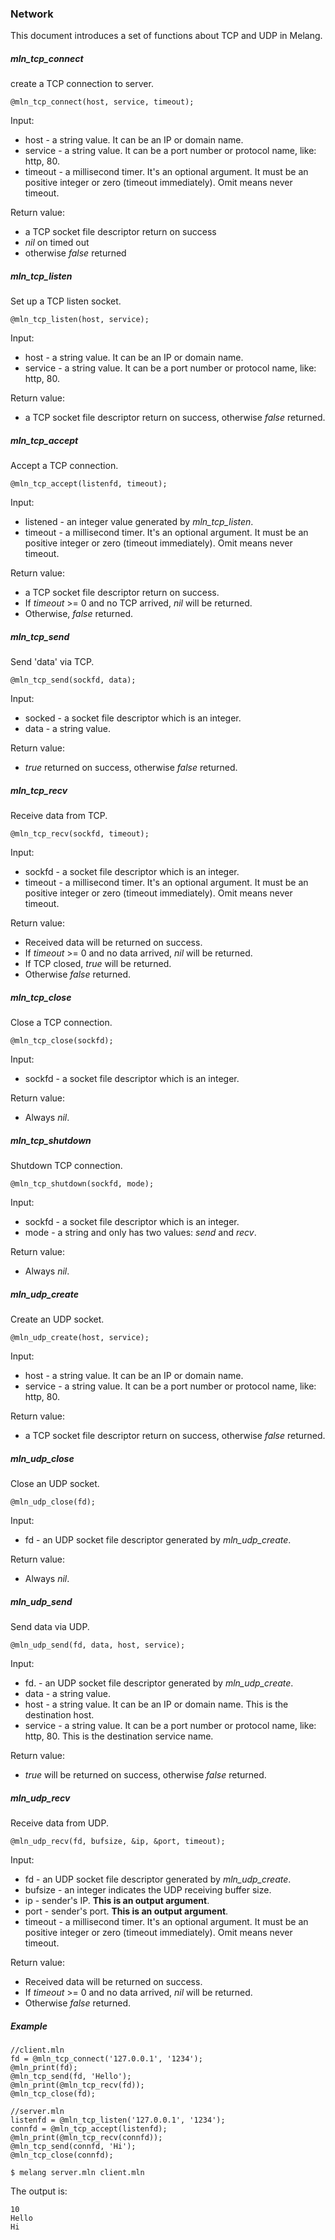 ### Network

This document introduces a set of functions about TCP and UDP in Melang.



##### mln_tcp_connect

create a TCP connection to server.

```
@mln_tcp_connect(host, service, timeout);
```

Input:

- host - a string value. It can be an IP or domain name.
- service -  a string value. It can be a port number or protocol name, like: http, 80.
- timeout - a millisecond timer. It's an optional argument. It must be an positive integer or zero (timeout immediately). Omit means never timeout.

Return value:

- a TCP socket file descriptor return on success
- *nil* on timed out
- otherwise *false* returned



##### mln_tcp_listen

Set up a TCP listen socket.

```
@mln_tcp_listen(host, service);
```

Input:

- host - a string value. It can be an IP or domain name.
- service -  a string value. It can be a port number or protocol name, like: http, 80.

Return value:

- a TCP socket file descriptor return on success, otherwise *false* returned.



##### mln_tcp_accept

Accept a TCP connection.

```
@mln_tcp_accept(listenfd, timeout);
```

Input:

- listened - an integer value generated by *mln_tcp_listen*.
- timeout - a millisecond timer. It's an optional argument. It must be an positive integer or zero (timeout immediately). Omit means never timeout.

Return value:

- a TCP socket file descriptor return on success.
- If *timeout* >= 0 and no TCP arrived, *nil* will be returned.
- Otherwise, *false* returned.



##### mln_tcp_send

Send 'data' via TCP.

```
@mln_tcp_send(sockfd, data);
```

Input:

- socked - a socket file descriptor which is an integer.
- data - a string value.

Return value:

- *true* returned on success, otherwise *false* returned.



##### mln_tcp_recv

Receive data from TCP.

```
@mln_tcp_recv(sockfd, timeout);
```

Input:

- sockfd - a socket file descriptor which is an integer.
- timeout - a millisecond timer. It's an optional argument. It must be an positive integer or zero (timeout immediately). Omit means never timeout.

Return value:

- Received data will be returned on success.
- If *timeout* >= 0 and no data arrived, *nil* will be returned.
- If TCP closed, *true* will be returned.
- Otherwise *false* returned.



##### mln_tcp_close

Close a TCP connection.

```
@mln_tcp_close(sockfd);
```

Input:

- sockfd - a socket file descriptor which is an integer.

Return value:

- Always *nil*.



##### mln_tcp_shutdown

Shutdown TCP connection.

```
@mln_tcp_shutdown(sockfd, mode);
```

Input:

- sockfd - a socket file descriptor which is an integer.
- mode - a string and only has two values: *send* and *recv*.

Return value:

- Always *nil*.



##### mln_udp_create

Create an UDP socket.

```
@mln_udp_create(host, service);
```

Input:

- host - a string value. It can be an IP or domain name.
- service -  a string value. It can be a port number or protocol name, like: http, 80.

Return value:

- a TCP socket file descriptor return on success, otherwise *false* returned.



##### mln_udp_close

Close an UDP socket.

```
@mln_udp_close(fd);
```

Input:

- fd - an UDP socket file descriptor generated by *mln_udp_create*.

Return value:

- Always *nil*.



##### mln_udp_send

Send data via UDP.

```
@mln_udp_send(fd, data, host, service);
```

Input:

- fd. - an UDP socket file descriptor generated by *mln_udp_create*.
- data - a string value.
- host - a string value. It can be an IP or domain name. This is the destination host.
- service - a string value. It can be a port number or protocol name, like: http, 80. This is the destination service name.

Return value:

- *true* will be returned on success, otherwise *false* returned.



##### mln_udp_recv

Receive data from UDP.

```
@mln_udp_recv(fd, bufsize, &ip, &port, timeout);
```

Input:

- fd - an UDP socket file descriptor generated by *mln_udp_create*.
- bufsize - an integer indicates the UDP receiving buffer size.
- ip - sender's IP. **This is an output argument**.
- port - sender's port. **This is an output argument**.
- timeout - a millisecond timer. It's an optional argument. It must be an positive integer or zero (timeout immediately). Omit means never timeout.

Return value:

- Received data will be returned on success.
- If *timeout* >= 0 and no data arrived, *nil* will be returned.
- Otherwise *false* returned.



##### Example

```
//client.mln
fd = @mln_tcp_connect('127.0.0.1', '1234');
@mln_print(fd);
@mln_tcp_send(fd, 'Hello');
@mln_print(@mln_tcp_recv(fd));
@mln_tcp_close(fd);
```

```
//server.mln
listenfd = @mln_tcp_listen('127.0.0.1', '1234');
connfd = @mln_tcp_accept(listenfd);
@mln_print(@mln_tcp_recv(connfd));
@mln_tcp_send(connfd, 'Hi');
@mln_tcp_close(connfd);
```

```
$ melang server.mln client.mln
```

The output is:

```
10
Hello
Hi
```

